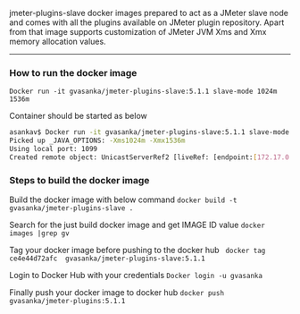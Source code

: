 jmeter-plugins-slave docker images prepared to act as a JMeter slave node and comes with all the plugins available on JMeter plugin repository. 
Apart from that image supports customization of JMeter JVM Xms and Xmx memory allocation values.

------------


###  How to run the docker image

`Docker run -it gvasanka/jmeter-plugins-slave:5.1.1 slave-mode 1024m 1536m`

Container should be started as below
```bash
asankav$ Docker run -it gvasanka/jmeter-plugins-slave:5.1.1 slave-mode 1024m 1536m
Picked up _JAVA_OPTIONS: -Xms1024m -Xmx1536m
Using local port: 1099
Created remote object: UnicastServerRef2 [liveRef: [endpoint:[172.17.0.2:1099](local),objID:[1235a73:171df538d3b:-7fff, 4867503938583350769]]]
```


### Steps to build the docker image

Build the docker image with below command
 `docker build -t gvasanka/jmeter-plugins-slave .`

Search for the just build docker image and get IMAGE ID value
`docker images |grep gv`

Tag your docker image before pushing to the docker hub
  ` docker tag ce4e44d72afc  gvasanka/jmeter-plugins-slave:5.1.1`

Login to Docker Hub with your credentials
`Docker login -u gvasanka`

Finally push your docker image to docker hub
 `docker push gvasanka/jmeter-plugins:5.1.1`


